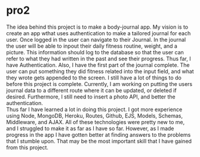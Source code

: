 # pro2

The idea behind this project is to make a body-journal app.  My vision is to create an app wthat uses authentication to make a tailored journal for each user.  Once logged in the user can navigate to their Journal.  In the journal the user will be able to inpout their daily fitness routine, weight, and a picture.  This information should log to the database so that the user can refer to what they had written in the past and see their progress.  Thus far, I have Authentication.  Also, I have the first part of the journal complete.  The user can put something they did fitness related into the input field, and what they wrote gets appended to the screen.  I still have a lot of things to do before this project is complete.  Currently, I am working on putting the users journal data to a different route where it can be updated, or deleted if desired.  Furthermore, I still need to insert a photo API, and better the authentication.  
Thus far I have learned a lot in doing this project.  I got more experience using Node, MongoDB, Heroku, Routes, Github, EJS, Models, Schemas, Middleware, and AJAX.  All of these technologies were pretty new to me, and I struggled to make it as far as I have so far.  However, as I made progress in the app I have gotten better at finding answers to the problems that I stumble upon.  That may be the most important skill that I have gained from this project.